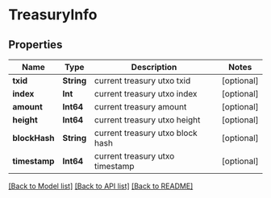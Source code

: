 # TreasuryInfo

## Properties
Name | Type | Description | Notes
------------ | ------------- | ------------- | -------------
**txid** | **String** | current treasury utxo txid | [optional] 
**index** | **Int** | current treasury utxo index | [optional] 
**amount** | **Int64** | current treasury amount | [optional] 
**height** | **Int64** | current treasury utxo height | [optional] 
**blockHash** | **String** | current treasury utxo block hash | [optional] 
**timestamp** | **Int64** | current treasury utxo timestamp | [optional] 

[[Back to Model list]](../README.md#documentation-for-models) [[Back to API list]](../README.md#documentation-for-api-endpoints) [[Back to README]](../README.md)



